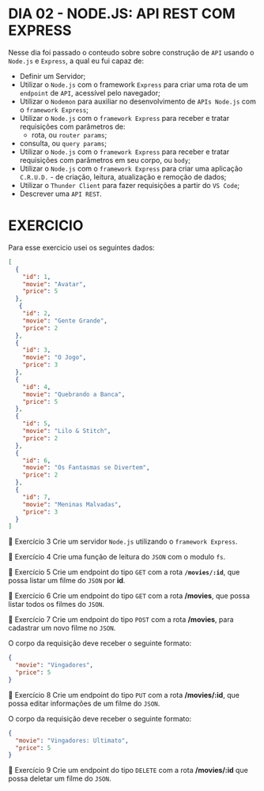 # DIA 02 - NODE.JS: API REST COM EXPRESS

Nesse dia foi passado o conteudo sobre sobre construção de `API` usando o `Node.js` e `Express`, a qual eu fui capaz de:

- Definir um Servidor;
- Utilizar o `Node.js` com o framework `Express` para criar uma rota de um `endpoint` de `API`, acessível pelo navegador;
- Utilizar o `Nodemon` para auxiliar no desenvolvimento de `APIs Node.js` com o `framework Express`;
- Utilizar o `Node.js` com o `framework Express` para receber e tratar requisições com parâmetros de:
    - rota, ou `router params`;
- consulta, ou `query params`;
- Utilizar o `Node.js` com o `framework Express` para receber e tratar requisições com parâmetros em seu corpo, ou `body`;
- Utilizar o `Node.js` com o `framework Express` para criar uma aplicação `C.R.U.D.` - de criação, leitura, atualização e remoção de dados;
- Utilizar o `Thunder Client` para fazer requisições a partir do `VS Code`;
- Descrever uma `API REST`.

# EXERCICIO

Para esse exercicio usei os seguintes dados:

```json
[
  {
    "id": 1,
    "movie": "Avatar",
    "price": 5
  },
   {
    "id": 2,
    "movie": "Gente Grande",
    "price": 2
  },
  {
    "id": 3,
    "movie": "O Jogo",
    "price": 3
  },
  {
    "id": 4,
    "movie": "Quebrando a Banca",
    "price": 5
  },
  {
    "id": 5,
    "movie": "Lilo & Stitch",
    "price": 2
  },
  {
    "id": 6,
    "movie": "Os Fantasmas se Divertem",
    "price": 2
  },
  {
    "id": 7,
    "movie": "Meninas Malvadas",
    "price": 3
  }
]

```

🚀 Exercício 3
Crie um servidor `Node.js` utilizando o `framework Express`.

🚀 Exercício 4
Crie uma função de leitura do `JSON` com o modulo `fs`.

🚀 Exercício 5
Crie um endpoint do tipo `GET` com a rota **`/movies/:id`**, que possa listar um filme do `JSON` por **id**.

🚀 Exercício 6
Crie um endpoint do tipo `GET` com a rota **/movies**, que possa listar todos os filmes do `JSON`.

🚀 Exercício 7
Crie um endpoint do tipo `POST` com a rota **/movies**, para cadastrar um novo filme no `JSON`.

O corpo da requisição deve receber o seguinte formato:


```json
{
  "movie": "Vingadores",
  "price": 5
}
```

🚀 Exercício 8
Crie um endpoint do tipo `PUT` com a rota **/movies/:id**, que possa editar informações de um filme do `JSON`.

O corpo da requisição deve receber o seguinte formato:

``` json
{
  "movie": "Vingadores: Ultimato",
  "price": 5
}
```

🚀 Exercício 9
Crie um endpoint do tipo `DELETE` com a rota **/movies/:id** que possa deletar um filme do `JSON`.